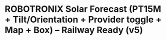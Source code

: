 # ROBOTRONIX Solar Forecast (PT15M + Tilt/Orientation + Provider toggle + Map + Box) – Railway Ready (v5)
